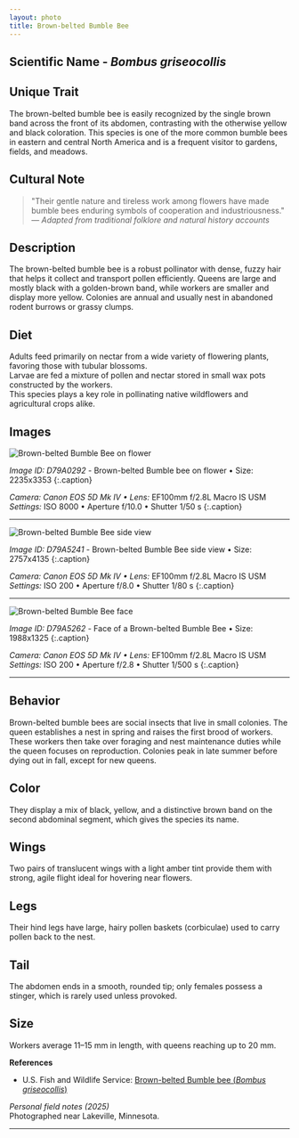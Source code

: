 ```yaml
---
layout: photo
title: Brown-belted Bumble Bee
---
```


## Scientific Name - *Bombus griseocollis*

## Unique Trait

The brown-belted bumble bee is easily recognized by the single brown band across the front of its abdomen, contrasting with the otherwise yellow and black coloration. This species is one of the more common bumble bees in eastern and central North America and is a frequent visitor to gardens, fields, and meadows.

## Cultural Note

> "Their gentle nature and tireless work among flowers have made bumble bees enduring symbols of cooperation and industriousness."  
> — *Adapted from traditional folklore and natural history accounts*

## Description

The brown-belted bumble bee is a robust pollinator with dense, fuzzy hair that helps it collect and transport pollen efficiently. Queens are large and mostly black with a golden-brown band, while workers are smaller and display more yellow. Colonies are annual and usually nest in abandoned rodent burrows or grassy clumps.

## Diet

Adults feed primarily on nectar from a wide variety of flowering plants, favoring those with tubular blossoms.  
Larvae are fed a mixture of pollen and nectar stored in small wax pots constructed by the workers.  
This species plays a key role in pollinating native wildflowers and agricultural crops alike.

## Images

![Brown-belted Bumble Bee on flower](/gallery/animals/insects/bees/assets/brown-belted-bumble-bee/D79A0292.jpg)

*Image ID: D79A0292* - Brown-belted Bumble bee on flower • Size: 2235x3353
{:.caption}

*Camera: Canon EOS 5D Mk IV • Lens:* EF100mm f/2.8L Macro IS USM
*Settings:* ISO 8000 • Aperture f/10.0 • Shutter 1/50 s
{:.caption}

---

![Brown-belted Bumble Bee side view](/gallery/animals/insects/bees/assets/brown-belted-bumble-bee/D79A5241.jpg)

*Image ID: D79A5241* - Brown-belted Bumble Bee side view • Size: 2757x4135
{:.caption}

*Camera: Canon EOS 5D Mk IV • Lens:* EF100mm f/2.8L Macro IS USM
*Settings:* ISO 200 • Aperture f/8.0 • Shutter 1/80 s
{:.caption}

---

![Brown-belted Bumble Bee face](/gallery/animals/insects/bees/assets/brown-belted-bumble-bee/D79A5262.jpg)

*Image ID: D79A5262* - Face of a Brown-belted Bumble Bee • Size: 1988x1325
{:.caption}

*Camera: Canon EOS 5D Mk IV • Lens:* EF100mm f/2.8L Macro IS USM
*Settings:* ISO 200 • Aperture f/2.8 • Shutter 1/500 s
{:.caption}

---

## Behavior

Brown-belted bumble bees are social insects that live in small colonies. The queen establishes a nest in spring and raises the first brood of workers. These workers then take over foraging and nest maintenance duties while the queen focuses on reproduction. Colonies peak in late summer before dying out in fall, except for new queens.

## Color

They display a mix of black, yellow, and a distinctive brown band on the second abdominal segment, which gives the species its name.

## Wings

Two pairs of translucent wings with a light amber tint provide them with strong, agile flight ideal for hovering near flowers.

## Legs

Their hind legs have large, hairy pollen baskets (corbiculae) used to carry pollen back to the nest.

## Tail

The abdomen ends in a smooth, rounded tip; only females possess a stinger, which is rarely used unless provoked.

## Size

Workers average 11–15 mm in length, with queens reaching up to 20 mm.

**References**

- U.S. Fish and Wildlife Service: [Brown-belted Bumble bee (*Bombus griseocollis*)](https://www.fws.gov/species/brown-belted-bumble-bee-bombus-griseocollis)  

*Personal field notes (2025)*  
Photographed near Lakeville, Minnesota.

---
